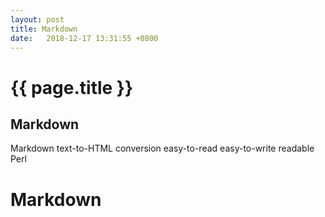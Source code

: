 ```yaml
---
layout: post
title: Markdown
date:   2018-12-17 13:31:55 +0800
---
```


{{ page.title }}
================

## Markdown

Markdown    text-to-HTML    conversion    easy-to-read easy-to-write    readable    Perl


# Markdown
